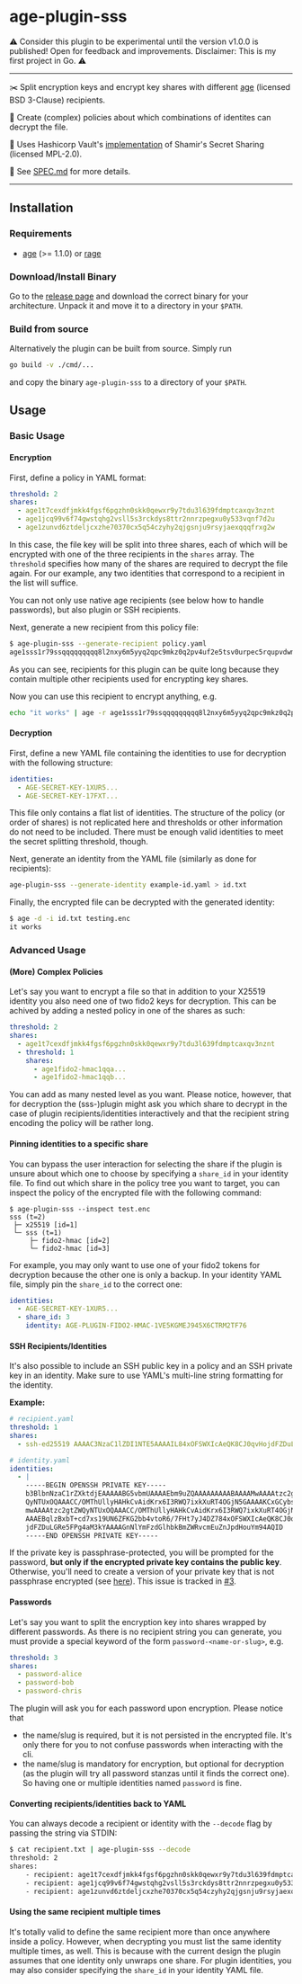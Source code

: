 # age-plugin-sss

⚠️ Consider this plugin to be experimental until the version v1.0.0 is published! Open for feedback and improvements. Disclaimer: This is my first project in Go. ⚠️

---

:scissors: Split encryption keys and encrypt key shares with different [age](https://github.com/FiloSottile/age) (licensed BSD 3-Clause) recipients.

:passport_control: Create (complex) policies about which combinations of identites can decrypt the file.

:pushpin: Uses Hashicorp Vault's [implementation](https://github.com/hashicorp/vault/blob/main/shamir/shamir.go) of Shamir's Secret Sharing (licensed MPL-2.0).

:memo: See [SPEC.md](https://github.com/olastor/age-plugin-sss/blob/main/SPEC.md) for more details.

---

## Installation

### Requirements

- [age](https://github.com/FiloSottile/age) (>= 1.1.0) or [rage](https://github.com/str4d/rage)

### Download/Install Binary

Go to the [release page](https://github.com/olastor/age-plugin-sss/releases/) and download the correct binary for your architecture. Unpack it and move it to a directory in your `$PATH`.

### Build from source

Alternatively the plugin can be built from source. Simply run

```bash
go build -v ./cmd/...
```
and copy the binary `age-plugin-sss` to a directory of your `$PATH`.

## Usage

### Basic Usage

#### Encryption

First, define a policy in YAML format:

```yaml
threshold: 2
shares:
  - age1t7cexdfjmkk4fgsf6pgzhn0skk0qewxr9y7tdu3l639fdmptcaxqv3nznt
  - age1jcq99v6f74gwstqhg2vsll5s3rckdys8ttr2nnrzpegxu0y533vqnf7d2u
  - age1zunvd6ztdeljcxzhe70370cx5q54czyhy2qjgsnju9rsyjaexqqqfrxg2w
```

In this case, the file key will be split into three shares, each of which will be encrypted with one of the three recipients in the `shares` array. The `threshold` specifies how many of the shares are required to decrypt the file again. For our example, any two identities that correspond to a recipient in the list will suffice.

You can not only use native age recipients (see below how to handle passwords), but also plugin or SSH recipients.

Next, generate a new recipient from this policy file:

```bash
$ age-plugin-sss --generate-recipient policy.yaml
age1sss1r79ssqqqqqqqqq8l2nxy6m5yyq2qpc9mkz0q2pv4uf2e5tsv0urpec5rqupvdwmhm8xqt05mypvanzmyktldcfy3j4kvul9p2znxn67ly9xdvedmn3hwey0xzq5f32e9myz74s50s496hhe842k5ret3gsjvl6ul7y92ftytzkfmkvkzaevvm3e3v709f5pa0u3jv9nrr2nhrtws8ee4ug2659vljczx392j7qa48x7x5cehsfeyz4vmvx0df6rmvls9mr47ez2thh6vqvqfhxnrzauha8alqqqqplll80huf5hzqqqqq3csvcr
```

As you can see, recipients for this plugin can be quite long because they contain multiple other recipients used for encrypting key shares.

Now you can use this recipient to encrypt anything, e.g.

```bash
echo "it works" | age -r age1sss1r79ssqqqqqqqqq8l2nxy6m5yyq2qpc9mkz0q2pv4uf2e5tsv0urpec5rqupvdwmhm8xqt05mypvanzmyktldcfy3j4kvul9p2znxn67ly9xdvedmn3hwey0xzq5f32e9myz74s50s496hhe842k5ret3gsjvl6ul7y92ftytzkfmkvkzaevvm3e3v709f5pa0u3jv9nrr2nhrtws8ee4ug2659vljczx392j7qa48x7x5cehsfeyz4vmvx0df6rmvls9mr47ez2thh6vqvqfhxnrzauha8alqqqqplll80huf5hzqqqqq3csvcr -o testing.enc
```

#### Decryption

First, define a new YAML file containing the identities to use for decryption with the following structure:

```yaml
identities:
  - AGE-SECRET-KEY-1XUR5...
  - AGE-SECRET-KEY-17FXT...
```

This file only contains a flat list of identities. The structure of the policy (or order of shares) is not replicated here and thresholds or other information do not need to be included. There must be enough valid identities to meet the secret splitting threshold, though.

Next, generate an identity from the YAML file (similarly as done for recipients):

```bash
age-plugin-sss --generate-identity example-id.yaml > id.txt
```

Finally, the encrypted file can be decrypted with the generated identity:

```bash
$ age -d -i id.txt testing.enc
it works
```

### Advanced Usage

#### (More) Complex Policies

Let's say you want to encrypt a file so that in addition to your X25519 identity you also need one of two fido2 keys for decryption. This can be achived by adding a nested policy in one of the shares as such:

```yaml
threshold: 2
shares:
  - age1t7cexdfjmkk4fgsf6pgzhn0skk0qewxr9y7tdu3l639fdmptcaxqv3nznt
  - threshold: 1
    shares:
      - age1fido2-hmac1qqa...
      - age1fido2-hmac1qqb...
```

You can add as many nested level as you want. Please notice, however, that for decryption the (sss-)plugin might ask you which share to decrypt in the case of plugin recipients/identities interactively and that the recipient string encoding the policy will be rather long.

#### Pinning identities to a specific share

You can bypass the user interaction for selecting the share if the plugin is unsure about which one to choose by specifying a `share_id` in your identity file. To find out which share in the policy tree you want to target, you can inspect the policy of the encrypted file with the following command:

```
$ age-plugin-sss --inspect test.enc
sss (t=2)
 ├─ x25519 [id=1]
 └─ sss (t=1)
     ├─ fido2-hmac [id=2]
     └─ fido2-hmac [id=3]
```

For example, you may only want to use one of your fido2 tokens for decryption because the other one is only a backup. In your identity YAML file, simply pin the `share_id` to the correct one:

```yaml
identities:
  - AGE-SECRET-KEY-1XUR5...
  - share_id: 3
    identity: AGE-PLUGIN-FIDO2-HMAC-1VE5KGMEJ945X6CTRM2TF76
```

#### SSH Recipients/Identities

It's also possible to include an SSH public key in a policy and an SSH private key in an identity. Make sure to use YAML's multi-line string formatting for the identity.

**Example:**

```yaml
# recipient.yaml
threshold: 1
shares:
  - ssh-ed25519 AAAAC3NzaC1lZDI1NTE5AAAAIL84xOFSWXIcAeQK8CJ0qvHojdFZDuLGRe5FPg4aM3kY testing@local
```

```yaml
# identity.yaml
identities:
  - |
    -----BEGIN OPENSSH PRIVATE KEY-----
    b3BlbnNzaC1rZXktdjEAAAAABG5vbmUAAAAEbm9uZQAAAAAAAAABAAAAMwAAAAtzc2gtZW
    QyNTUxOQAAACC/OMThUllyHAHkCvAidKrx6I3RWQ7ixkXuRT4OGjN5GAAAAKCxGCybsRgs
    mwAAAAtzc2gtZWQyNTUxOQAAACC/OMThUllyHAHkCvAidKrx6I3RWQ7ixkXuRT4OGjN5GA
    AAAEBqlzBxbT+cd7xs19UN6ZFKG2bb4vtoR6/7FHt7yJ4DZ784xOFSWXIcAeQK8CJ0qvHo
    jdFZDuLGRe5FPg4aM3kYAAAAGnNlYmFzdGlhbkBmZWRvcmEuZnJpdHouYm94AQID
    -----END OPENSSH PRIVATE KEY-----
```

If the private key is passphrase-protected, you will be prompted for the password, **but only if the encrypted private key contains the public key**. Otherwise, you'll need to create a version of your private key that is not passphrase encrypted (see [here](https://stackoverflow.com/a/112409)). This issue is tracked in [#3](https://github.com/olastor/age-plugin-sss/issues/3).

#### Passwords

Let's say you want to split the encryption key into shares wrapped by different passwords. As there is no recipient string you can generate, you must provide a special keyword of the form `password-<name-or-slug>`, e.g.

```yaml
threshold: 3
shares:
  - password-alice
  - password-bob
  - password-chris
```

The plugin will ask you for each password upon encryption. Please notice that

- the name/slug is required, but it is not persisted in the encrypted file. It's only there for you to not confuse passwords when interacting with the cli.
- the name/slug is mandatory for encryption, but optional for decryption (as the plugin will try all password stanzas until it finds the correct one). So having one or multiple identities named `password` is fine.

#### Converting recipients/identities back to YAML

You can always decode a recipient or identity with the `--decode` flag by passing the string via STDIN:

```bash
$ cat recipient.txt | age-plugin-sss --decode
threshold: 2
shares:
    - recipient: age1t7cexdfjmkk4fgsf6pgzhn0skk0qewxr9y7tdu3l639fdmptcaxqv3nznt
    - recipient: age1jcq99v6f74gwstqhg2vsll5s3rckdys8ttr2nnrzpegxu0y533vqnf7d2u
    - recipient: age1zunvd6ztdeljcxzhe70370cx5q54czyhy2qjgsnju9rsyjaexqqqfrxg2w
```

#### Using the same recipient multiple times

It's totally valid to define the same recipient more than once anywhere inside a policy. However, when decrypting you must list the same identity multiple times, as well. This is because with the current design the plugin assumes that one identity only unwraps one share. For plugin identities, you may also consider specifying the `share_id` in your identity YAML file.
